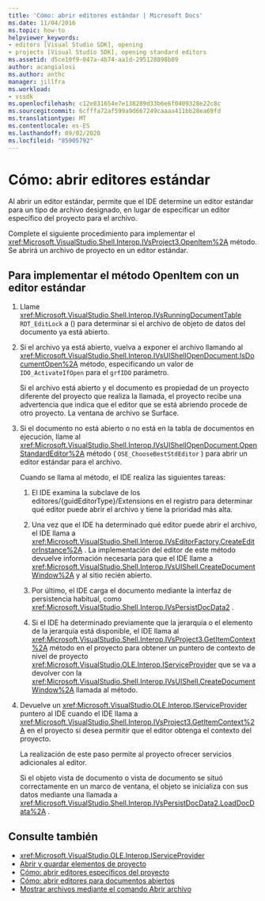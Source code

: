 ```yaml
---
title: 'Cómo: abrir editores estándar | Microsoft Docs'
ms.date: 11/04/2016
ms.topic: how-to
helpviewer_keywords:
- editors [Visual Studio SDK], opening
- projects [Visual Studio SDK], opening standard editors
ms.assetid: d5ce10f9-047a-4b74-aa1d-295128898b89
author: acangialosi
ms.author: anthc
manager: jillfra
ms.workload:
- vssdk
ms.openlocfilehash: c12e831654e7e138289d33b6e6f0409328e22c8c
ms.sourcegitcommit: 6cfffa72af599a9d667249caaaa411bb28ea69fd
ms.translationtype: MT
ms.contentlocale: es-ES
ms.lasthandoff: 09/02/2020
ms.locfileid: "85905792"
---
```

# <a name="how-to-open-standard-editors"></a>Cómo: abrir editores estándar
Al abrir un editor estándar, permite que el IDE determine un editor estándar para un tipo de archivo designado, en lugar de especificar un editor específico del proyecto para el archivo.

 Complete el siguiente procedimiento para implementar el <xref:Microsoft.VisualStudio.Shell.Interop.IVsProject3.OpenItem%2A> método. Se abrirá un archivo de proyecto en un editor estándar.

## <a name="to-implement-the-openitem-method-with-a-standard-editor"></a>Para implementar el método OpenItem con un editor estándar

1. Llame <xref:Microsoft.VisualStudio.Shell.Interop.IVsRunningDocumentTable> `RDT_EditLock` a () para determinar si el archivo de objeto de datos del documento ya está abierto.

2. Si el archivo ya está abierto, vuelva a exponer el archivo llamando al <xref:Microsoft.VisualStudio.Shell.Interop.IVsUIShellOpenDocument.IsDocumentOpen%2A> método, especificando un valor de `IDO_ActivateIfOpen` para el `grfIDO` parámetro.

     Si el archivo está abierto y el documento es propiedad de un proyecto diferente del proyecto que realiza la llamada, el proyecto recibe una advertencia que indica que el editor que se está abriendo procede de otro proyecto. La ventana de archivo se Surface.

3. Si el documento no está abierto o no está en la tabla de documentos en ejecución, llame al <xref:Microsoft.VisualStudio.Shell.Interop.IVsUIShellOpenDocument.OpenStandardEditor%2A> método ( `OSE_ChooseBestStdEditor` ) para abrir un editor estándar para el archivo.

     Cuando se llama al método, el IDE realiza las siguientes tareas:

    1. El IDE examina la subclave de los editores/{guidEditorType}/Extensions en el registro para determinar qué editor puede abrir el archivo y tiene la prioridad más alta.

    2. Una vez que el IDE ha determinado qué editor puede abrir el archivo, el IDE llama a <xref:Microsoft.VisualStudio.Shell.Interop.IVsEditorFactory.CreateEditorInstance%2A> . La implementación del editor de este método devuelve información necesaria para que el IDE llame a <xref:Microsoft.VisualStudio.Shell.Interop.IVsUIShell.CreateDocumentWindow%2A> y al sitio recién abierto.

    3. Por último, el IDE carga el documento mediante la interfaz de persistencia habitual, como <xref:Microsoft.VisualStudio.Shell.Interop.IVsPersistDocData2> .

    4. Si el IDE ha determinado previamente que la jerarquía o el elemento de la jerarquía está disponible, el IDE llama al <xref:Microsoft.VisualStudio.Shell.Interop.IVsProject3.GetItemContext%2A> método en el proyecto para obtener un puntero de contexto de nivel de proyecto <xref:Microsoft.VisualStudio.OLE.Interop.IServiceProvider> que se va a devolver con la <xref:Microsoft.VisualStudio.Shell.Interop.IVsUIShell.CreateDocumentWindow%2A> llamada al método.

4. Devuelve un <xref:Microsoft.VisualStudio.OLE.Interop.IServiceProvider> puntero al IDE cuando el IDE llama a <xref:Microsoft.VisualStudio.Shell.Interop.IVsProject3.GetItemContext%2A> en el proyecto si desea permitir que el editor obtenga el contexto del proyecto.

     La realización de este paso permite al proyecto ofrecer servicios adicionales al editor.

     Si el objeto vista de documento o vista de documento se situó correctamente en un marco de ventana, el objeto se inicializa con sus datos mediante una llamada a <xref:Microsoft.VisualStudio.Shell.Interop.IVsPersistDocData2.LoadDocData%2A> .

## <a name="see-also"></a>Consulte también
- <xref:Microsoft.VisualStudio.OLE.Interop.IServiceProvider>
- [Abrir y guardar elementos de proyecto](../extensibility/internals/opening-and-saving-project-items.md)
- [Cómo: abrir editores específicos del proyecto](../extensibility/how-to-open-project-specific-editors.md)
- [Cómo: abrir editores para documentos abiertos](../extensibility/how-to-open-editors-for-open-documents.md)
- [Mostrar archivos mediante el comando Abrir archivo](../extensibility/internals/displaying-files-by-using-the-open-file-command.md)
